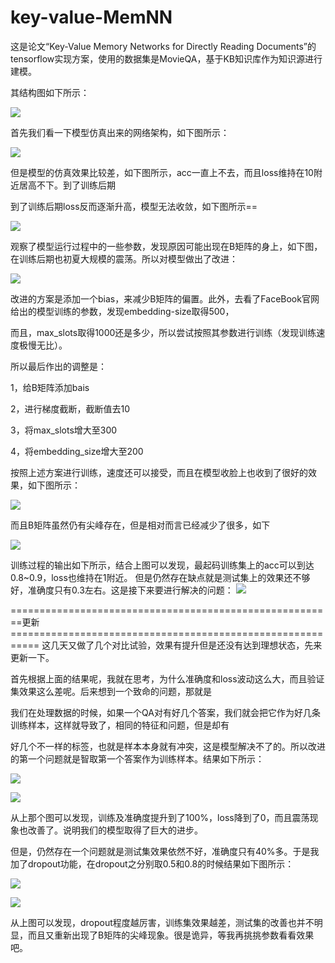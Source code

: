 # key-value-MemNN

这是论文“Key-Value Memory Networks for Directly Reading Documents”的tensorflow实现方案，使用的数据集是MovieQA，基于KB知识库作为知识源进行建模。

其结构图如下所示：

![](https://i.imgur.com/9kpH8sY.png)

首先我们看一下模型仿真出来的网络架构，如下图所示：

![](https://i.imgur.com/vkhSM7o.png)

但是模型的仿真效果比较差，如下图所示，acc一直上不去，而且loss维持在10附近居高不下。到了训练后期

到了训练后期loss反而逐渐升高，模型无法收敛，如下图所示==

![](https://i.imgur.com/CtukUD9.png)

观察了模型运行过程中的一些参数，发现原因可能出现在B矩阵的身上，如下图，在训练后期也初夏大规模的震荡。所以对模型做出了改进：

![](https://i.imgur.com/3MOZrMe.png)

改进的方案是添加一个bias，来减少B矩阵的偏置。此外，去看了FaceBook官网给出的模型训练的参数，发现embedding-size取得500，

而且，max_slots取得1000还是多少，所以尝试按照其参数进行训练（发现训练速度极慢无比）。

所以最后作出的调整是：

1，给B矩阵添加bais

2，进行梯度截断，截断值去10

3，将max_slots增大至300

4，将embedding_size增大至200

按照上述方案进行训练，速度还可以接受，而且在模型收脸上也收到了很好的效果，如下图所示：

![](https://i.imgur.com/1V9naa8.png)

而且B矩阵虽然仍有尖峰存在，但是相对而言已经减少了很多，如下

![](https://i.imgur.com/UAs0U4Q.png)

训练过程的输出如下所示，结合上图可以发现，最起码训练集上的acc可以到达0.8~0.9，loss也维持在1附近。
但是仍然存在缺点就是测试集上的效果还不够好，准确度只有0.3左右。这是接下来要进行解决的问题：
![](https://i.imgur.com/3a43lWe.png)

========================================================更新===========================================================
这几天又做了几个对比试验，效果有提升但是还没有达到理想状态，先来更新一下。

首先根据上面的结果呢，我就在思考，为什么准确度和loss波动这么大，而且验证集效果这么差呢。后来想到一个致命的问题，那就是

我们在处理数据的时候，如果一个QA对有好几个答案，我们就会把它作为好几条训练样本，这样就导致了，相同的特征和问题，但是却有

好几个不一样的标签，也就是样本本身就有冲突，这是模型解决不了的。所以改进的第一个问题就是智取第一个答案作为训练样本。结果如下所示：

![](https://i.imgur.com/paWNxqw.png)

![](https://i.imgur.com/UQO9ddK.png)

从上那个图可以发现，训练及准确度提升到了100%，loss降到了0，而且震荡现象也改善了。说明我们的模型取得了巨大的进步。

但是，仍然存在一个问题就是测试集效果依然不好，准确度只有40%多。于是我加了dropout功能，在dropout之分别取0.5和0.8的时候结果如下图所示：

![](https://i.imgur.com/iT5dOx2.png)

![](https://i.imgur.com/w9p367M.png)

从上图可以发现，dropout程度越厉害，训练集效果越差，测试集的改善也并不明显，而且又重新出现了B矩阵的尖峰现象。很是诡异，等我再挑挑参数看看效果吧。
